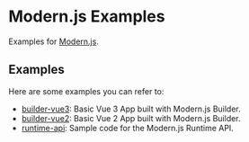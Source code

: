 # Modern.js Examples

Examples for [Modern.js](https://github.com/web-infra-dev/modern.js).

## Examples

Here are some examples you can refer to:

- [builder-vue3](./examples/builder-vue3/): Basic Vue 3 App built with Modern.js Builder.
- [builder-vue2](./examples/builder-vue2/): Basic Vue 2 App built with Modern.js Builder.
- [runtime-api](./examples/runtime-api/): Sample code for the Modern.js Runtime API.
